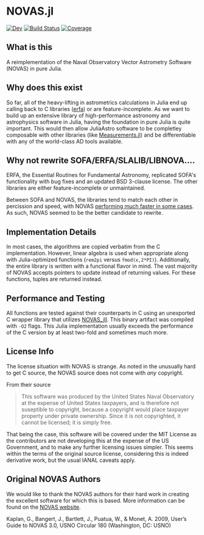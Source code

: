 # NOVAS.jl

[![Dev](https://img.shields.io/badge/docs-dev-blue.svg)](https://kiranshila.github.io/NOVAS.jl/dev)
[![Build Status](https://github.com/kiranshila/NOVAS.jl/actions/workflows/CI.yml/badge.svg?branch=main)](https://github.com/kiranshila/NOVAS.jl/actions/workflows/CI.yml?query=branch%3Amain)
[![Coverage](https://codecov.io/gh/kiranshila/NOVAS.jl/branch/main/graph/badge.svg)](https://codecov.io/gh/kiranshila/NOVAS.jl)

## What is this

A reimplementation of the Naval Observatory Vector Astrometry Software (NOVAS) in pure Julia.

## Why does this exist

So far, all of the heavy-lifting in astrometrics calculations in Julia end up calling back to C libraries ([erfa](https://github.com/JuliaAstro/ERFA.jl)) or are feature-incomplete. As we want to build up an extensive library of high-performance astronomy and astrophysics software in Julia, having the foundation in pure Julia is quite important. This would then allow JuliaAstro software to be completley composable with other libraries (like [Measurements.jl](https://github.com/JuliaPhysics/Measurements.jl)) and be differentiable with any of the world-class AD tools available.

## Why not rewrite SOFA/ERFA/SLALIB/LIBNOVA....

ERFA, the Essential Routines for Fundamental Astronomy, replicated SOFA's functionality with bug fixes and an updated BSD 3-clause license. The other libraries are either feature-incomplete or unmaintained.

Between SOFA and NOVAS, the libraries tend to match each other in percission and speed, with NOVAS [performing much faster in some cases](https://www.spiedigitallibrary.org/conference-proceedings-of-spie/10707/107071Z/A-comparison-of-SOFA-and-NOVAS-astrometric-software-libraries/10.1117/12.2311800.full?SSO=1). As such, NOVAS seemed to be the better candidate to rewrite.

## Implementation Details

In most cases, the algorithms are copied verbatim from the C implementation. However, linear algebra is used when appropriate along with Julia-optimized functions (`rem2pi` versus `fmod(x,2*PI)`). Additionally, the entire library is written with a functional flavor in mind. The vast majority of NOVAS accepts pointers to update instead of returning values. For these functions, tuples are returned instead.

## Performance and Testing

All functions are tested against their counterparts in C using an unexported C wrapper library that utilizes [NOVAS_jll](https://github.com/JuliaBinaryWrappers/NOVAS_jll.jl). This binary artifact was compiled with `-O2` flags. This Julia implementation usually exceeds the performance of the C version by at least two-fold and sometimes much more.

## License Info

The license situation with NOVAS is strange. As noted in the unusually hard to get C source, the NOVAS source does not come with *any* copyright.

From their source

> This software was produced by the United States Naval Observatory at the
> expense of United States taxpayers, and is therefore not suseptible to
> copyright, because a copyright would place taxpayer property under
> private ownership. Since it is not copyrighted, it cannot be licensed;
> it is simply free.

That being the case, this software will be covered under the MIT License as the contributors are not developing this at the expense of the US Government, and to make any further licensing issues simpler. This seems within the terms of the original source license, considering this is indeed derivative work, but the usual IANAL caveats apply.

## Original NOVAS Authors

We would like to thank the NOVAS authors for their hard work in creating the excellent software for which this is based. More information can be found on the [NOVAS website](http://www.usno.navy.mil/USNO/astronomical-applications/software-products/novas).

Kaplan, G., Bangert, J., Bartlett, J., Puatua, W., & Monet, A. 2009, User’s Guide to NOVAS 3.0, USNO Circular 180 (Washington, DC: USNO)
